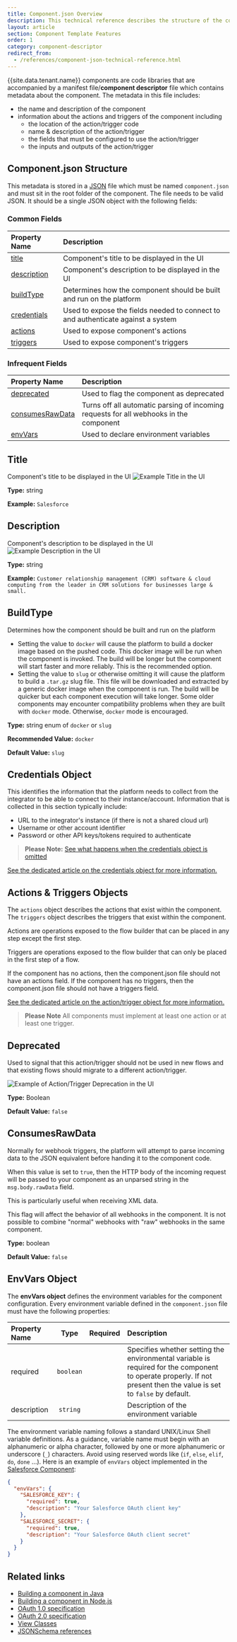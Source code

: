 ```yaml
---
title: Component.json Overview
description: This technical reference describes the structure of the component.json manifest file/component descriptor file
layout: article
section: Component Template Features
order: 1
category: component-descriptor
redirect_from:
  - /references/component-json-technical-reference.html
---
```


{{site.data.tenant.name}} components are code libraries that are accompanied by a manifest file/**component descriptor** file which contains metadata about the component.  The metadata in this file includes:
* the name and description of the component
* information about the actions and triggers of the component including
  * the location of the action/trigger code
  * name & description of the action/trigger
  * the fields that must be configured to use the action/trigger
  * the inputs and outputs of the action/trigger

## Component.json Structure

This metadata is stored in a [JSON](https://tools.ietf.org/html/rfc7159) file which must be named `component.json` and must sit in the root folder of the component.
The file needs to be valid JSON.  It should be a single JSON object with the following fields:

### Common Fields

| Property Name | Description |
| :------------ | :---------- |
| [title](#title) | Component's title to be displayed in the UI |
| [description](#description) | Component's description to be displayed in the UI  |
| [buildType](#buildtype) | Determines how the component should be built and run on the platform |
| [credentials](#credentials-object) | Used to expose the fields needed to connect to and authenticate against a system  |
| [actions](#actions--triggers-objects) | Used to expose component's actions |
| [triggers](#actions--triggers-objects) | Used to expose component's triggers |

### Infrequent Fields

| Property Name | Description |
| :------------ | :---------- |
| [deprecated](#deprecated) | Used to flag the component as deprecated |
| [consumesRawData](#consumesrawdata) | Turns off all automatic parsing of incoming requests for all webhooks in the component |
| [envVars](#envvars-object) | Used to declare environment variables |

## Title

Component's title to be displayed in the UI
![Example Title in the UI](/assets/img/references/component.json/title.png)

**Type:** string

**Example:** `Salesforce`

## Description

Component's description to be displayed in the UI
![Example Description in the UI](/assets/img/references/component.json/description.png)

**Type:** string

**Example:** `Customer relationship management (CRM) software & cloud computing from the leader in CRM solutions for businesses large & small.`

## BuildType

Determines how the component should be built and run on the platform

- Setting the value to `docker` will cause the platform to build a docker image based on the pushed code.  This docker image will be run when the component is invoked. The build will be longer but the component will start faster and more reliably.  This is the recommended option.
- Setting the value to `slug` or otherwise omitting it will cause the platform to build a `.tar.gz` slug file. This file will be downloaded and extracted by a generic docker image when the component is run.  The build will be quicker but each component execution will take longer. Some older components may encounter compatibility problems when they are built with `docker`  mode.  Otherwise, `docker` mode is encouraged.

**Type:** string enum of `docker` or `slug`

**Recommended Value:** `docker`

**Default Value:** `slug`

## Credentials Object

This identifies the information that the platform needs to collect from the integrator to be able to connect to their instance/account.  Information that is collected in this section typically include:
* URL to the integrator's instance (if there is not a shared cloud url)
* Username or other account identifier
* Password or other API keys/tokens required to authenticate

> **Please Note:** [See what happens when the credentials object is omitted](component-json-credentials#omitting-credentials)

[See the dedicated article on the credentials object for more information.](component-json-credentials)

## Actions & Triggers Objects

The `actions` object describes the actions that exist within the component. The `triggers` object describes the triggers that exist within the component.

Actions are operations exposed to the flow builder that can be placed in any step except the first step.

Triggers are operations exposed to the flow builder that can only be placed in the first step of a flow.

If the component has no actions, then the component.json file should not have an actions field. If the component has no triggers, then the component.json file should not have a triggers field.

[See the dedicated article on the action/trigger object for more information.](actions-triggers-comp-json)

> **Please Note** All components must implement at least one action or at least one trigger.

## Deprecated

Used to signal that this action/trigger should not be used in new flows and that existing flows should migrate to a different action/trigger.

![Example of Action/Trigger Deprecation in the UI](/assets/img/references/component.json/deprecated-component.png)

**Type:** Boolean

**Default Value:** `false`

## ConsumesRawData

Normally for webhook triggers, the platform will attempt to parse incoming data to the JSON equivalent before handing it to the component code.

When this value is set to `true`, then the HTTP body of the incoming request will be passed to your component as an unparsed string in the `msg.body.rawData` field.

This is particularly useful when receiving XML data.

This flag will affect the behavior of all webhooks in the component.  It is not possible to combine "normal" webhooks with "raw" webhooks in the same component.

**Type:** boolean

**Default Value:** `false`

## EnvVars Object

The **envVars object** defines the environment variables for the component
configuration. Every environment variable defined in the `component.json`
file must have the following properties:

| Property Name | Type     | Required | Description |
| :------------ | :------: | :------: | :---------- |
| required    | `boolean`|  | Specifies whether setting the environmental variable is required for the component to operate properly. If not present then the value is set to `false` by default. |
| description | `string` |  | Description of the environment variable |

The environment variable naming follows a standard UNIX/Linux Shell variable
definitions. As a guidance, variable name must begin with an alphanumeric or alpha
character, followed by one or more alphanumeric or underscore (`_`) characters.
Avoid using reserved words like (`if`, `else`, `elif`, `do`, `done` ...). Here is
an example of `envVars` object implemented in the [Salesforce Component](https://github.com/elasticio/salesforce-component/blob/master/component.json):

```json
{
  "envVars": {
    "SALESFORCE_KEY": {
      "required": true,
      "description": "Your Salesforce OAuth client key"
    },
    "SALESFORCE_SECRET": {
      "required": true,
      "description": "Your Salesforce OAuth client secret"
    }
  }
}
```

## Related links

- [Building a component in Java](/guides/building-java-component)
- [Building a component in Node.js](/guides/building-nodejs-component)
- [OAuth 1.0 specification](http://oauth.net/core/1.0/)
- [OAuth 2.0 specification](http://tools.ietf.org/html/rfc6749)
- [View Classes](view-classes)
- [JSONSchema references](https://json-schema.org)

